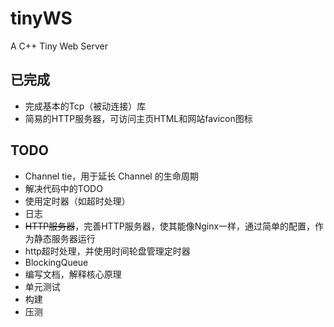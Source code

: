 # tinyWS
A C++ Tiny Web Server

## 已完成

- 完成基本的Tcp（被动连接）库
- 简易的HTTP服务器，可访问主页HTML和网站favicon图标

## TODO

- Channel tie，用于延长 Channel 的生命周期
- 解决代码中的TODO
- 使用定时器（如超时处理）
- 日志
- ~~HTTP服务器~~，完善HTTP服务器，使其能像Nginx一样，通过简单的配置，作为静态服务器运行
- http超时处理，并使用时间轮盘管理定时器
- BlockingQueue
- 编写文档，解释核心原理
- 单元测试
- 构建
- 压测
